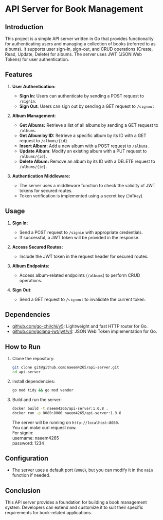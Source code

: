 # API Server for Book Management

## Introduction

This project is a simple API server written in Go that provides functionality for authenticating users and managing a collection of books (referred to as albums). It supports user sign-in, sign-out, and CRUD operations (Create, Read, Update, Delete) for albums. The server uses JWT (JSON Web Tokens) for user authentication.

## Features

1. **User Authentication:**
   - **Sign In:** Users can authenticate by sending a POST request to `/signin`.
   - **Sign Out:** Users can sign out by sending a GET request to `/signout`.

2. **Album Management:**
   - **Get Albums:** Retrieve a list of all albums by sending a GET request to `/albums`.
   - **Get Album by ID:** Retrieve a specific album by its ID with a GET request to `/albums/{id}`.
   - **Insert Album:** Add a new album with a POST request to `/albums`.
   - **Update Album:** Modify an existing album with a PUT request to `/albums/{id}`.
   - **Delete Album:** Remove an album by its ID with a DELETE request to `/albums/{id}`.

3. **Authentication Middleware:**
   - The server uses a middleware function to check the validity of JWT tokens for secured routes.
   - Token verification is implemented using a secret key (`JWTKey`).

## Usage

1. **Sign In:**
   - Send a POST request to `/signin` with appropriate credentials.
   - If successful, a JWT token will be provided in the response.

2. **Access Secured Routes:**
   - Include the JWT token in the request header for secured routes.

3. **Album Endpoints:**
   - Access album-related endpoints (`/albums`) to perform CRUD operations.

4. **Sign Out:**
   - Send a GET request to `/signout` to invalidate the current token.

## Dependencies

- [github.com/go-chi/chi/v5](https://github.com/go-chi/chi):  Lightweight and fast HTTP router for Go.
- [github.com/golang-jwt/jwt/v4](https://github.com/golang-jwt/jwt): JSON Web Token implementation for Go.

## How to Run

1. Clone the repository:

   ```bash
   git clone git@github.com:naeem4265/api-server.git
   cd api-server
   ```

2. Install dependencies:

   ```bash
   go mod tidy && go mod vendor
   ```

3. Build and run the server:

   ```bash
   docker build -t naeem4265/api-server:1.0.8 .
   docker run -p 8080:8080 naeem4265/api-server:1.0.8
   ```

   The server will be running on `http://localhost:8080`. </br>
   You can make curl request now. </br>
   For signin:  </br>
   username: naeem4265 </br>
   password: 1234

## Configuration

- The server uses a default port (`8080`), but you can modify it in the `main` function if needed.

## Conclusion

This API server provides a foundation for building a book management system. Developers can extend and customize it to suit their specific requirements for book-related applications. 